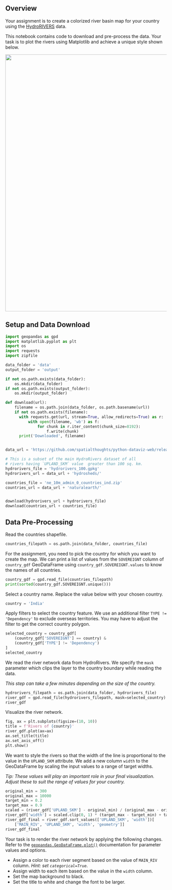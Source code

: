 ## Overview

Your assignment is to create a colorized river basin map for your country using the [HydroRIVERS](https://www.hydrosheds.org/products/hydrorivers) data.

This notebook contains code to download and pre-process the data. Your task is to plot the rivers using Matplotlib and achieve a unique style shown below.

<img src='https://courses.spatialthoughts.com/images/python_dataviz/assignment.png' width=800/>

## Setup and Data Download


```python
import geopandas as gpd
import matplotlib.pyplot as plt
import os
import requests
import zipfile
```


```python
data_folder = 'data'
output_folder = 'output'

if not os.path.exists(data_folder):
    os.mkdir(data_folder)
if not os.path.exists(output_folder):
    os.mkdir(output_folder)
```


```python
def download(url):
    filename = os.path.join(data_folder, os.path.basename(url))
    if not os.path.exists(filename):
      with requests.get(url, stream=True, allow_redirects=True) as r:
          with open(filename, 'wb') as f:
              for chunk in r.iter_content(chunk_size=8192):
                  f.write(chunk)
      print('Downloaded', filename)


data_url = 'https://github.com/spatialthoughts/python-dataviz-web/releases/download/'

# This is a subset of the main HydroRivers dataset of all
# rivers having `UPLAND_SKM` value  greater than 100 sq. km.
hydrorivers_file = 'hydrorivers_100.gpkg'
hydrorivers_url = data_url + 'hydrosheds/'

countries_file = 'ne_10m_admin_0_countries_ind.zip'
countries_url = data_url + 'naturalearth/'


download(hydrorivers_url + hydrorivers_file)
download(countries_url + countries_file)

```

## Data Pre-Processing

Read the countries shapefile.


```python
countries_filepath = os.path.join(data_folder, countries_file)
```

For the assignment, you need to pick the country for which you want to create the map. We can print a list of values from the `SOVEREIGNT` column of `country_gdf` GeoDataFrame using `country_gdf.SOVEREIGNT.values` to know the names of all countries.


```python
country_gdf = gpd.read_file(countries_filepath)
print(sorted(country_gdf.SOVEREIGNT.unique()))
```

Select a country name. Replace the value below with your chosen country.


```python
country = 'India'
```

Apply filters to select the country feature. We use an additional filter `TYPE != 'Dependency'` to exclude overseas territories. You may have to adjust the filter to get the correct country polygon.


```python
selected_country = country_gdf[
    (country_gdf['SOVEREIGNT'] == country) &
    (country_gdf['TYPE'] != 'Dependency')
]
selected_country
```

We read the river network data from HydroRivers. We specify the `mask` parameter which clips the layer to the country boundary while reading the data.

*This step can take a few minutes depending on the size of the country.*


```python
hydrorivers_filepath = os.path.join(data_folder, hydrorivers_file)
river_gdf = gpd.read_file(hydrorivers_filepath, mask=selected_country)
river_gdf
```

Visualize the river network.


```python
fig, ax = plt.subplots(figsize=(10, 10))
title = f'Rivers of {country}'
river_gdf.plot(ax=ax)
ax.set_title(title)
ax.set_axis_off()
plt.show()
```

We want to style the rivers so that the width of the line is proportional to the value in the `UPLAND_SKM` attribute. We add a new column `width` to the GeoDataFrame by scaling the input values to a range of target widths.

*Tip: These values will play an important role in your final visualization. Adjust these to suit the range of values for your country.*


```python
original_min = 300
original_max = 10000
target_min = 0.2
target_max = 0.9
scaled = (river_gdf['UPLAND_SKM'] - original_min) / (original_max - original_min)
river_gdf['width'] = scaled.clip(0, 1) * (target_max - target_min) + target_min
river_gdf_final = river_gdf.sort_values(['UPLAND_SKM', 'width'])[
    ['MAIN_RIV', 'UPLAND_SKM', 'width', 'geometry']]
river_gdf_final
```

Your task is to render the river network by applying the following changes. Refer to the [`geopandas.GeoDataFrame.plot()`](https://geopandas.org/en/stable/docs/reference/api/geopandas.GeoDataFrame.plot.html) documentation for parameter values and options.

*   Assign a color to each river segment based on the value of `MAIN_RIV` column. *Hint: set `categorical=True`*.
*  Assign width to each item based on the value in the `width` column.
* Set the map background to black.
* Set the title to white and change the font to be larger.
